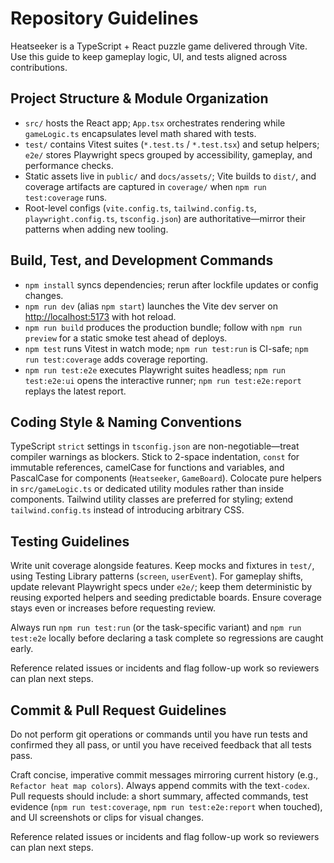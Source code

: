 # Repository Guidelines

Heatseeker is a TypeScript + React puzzle game delivered through Vite. Use this guide to keep gameplay logic, UI, and tests aligned across contributions.

## Project Structure & Module Organization

- `src/` hosts the React app; `App.tsx` orchestrates rendering while `gameLogic.ts` encapsulates level math shared with tests.
- `test/` contains Vitest suites (`*.test.ts` / `*.test.tsx`) and setup helpers; `e2e/` stores Playwright specs grouped by accessibility, gameplay, and performance checks.
- Static assets live in `public/` and `docs/assets/`; Vite builds to `dist/`, and coverage artifacts are captured in `coverage/` when `npm run test:coverage` runs.
- Root-level configs (`vite.config.ts`, `tailwind.config.ts`, `playwright.config.ts`, `tsconfig.json`) are authoritative—mirror their patterns when adding new tooling.

## Build, Test, and Development Commands

- `npm install` syncs dependencies; rerun after lockfile updates or config changes.
- `npm run dev` (alias `npm start`) launches the Vite dev server on <http://localhost:5173> with hot reload.
- `npm run build` produces the production bundle; follow with `npm run preview` for a static smoke test ahead of deploys.
- `npm test` runs Vitest in watch mode; `npm run test:run` is CI-safe; `npm run test:coverage` adds coverage reporting.
- `npm run test:e2e` executes Playwright suites headless; `npm run test:e2e:ui` opens the interactive runner; `npm run test:e2e:report` replays the latest report.

## Coding Style & Naming Conventions

TypeScript `strict` settings in `tsconfig.json` are non-negotiable—treat compiler warnings as blockers. Stick to 2-space indentation, `const` for immutable references, camelCase for functions and variables, and PascalCase for components (`Heatseeker`, `GameBoard`). Colocate pure helpers in `src/gameLogic.ts` or dedicated utility modules rather than inside components. Tailwind utility classes are preferred for styling; extend `tailwind.config.ts` instead of introducing arbitrary CSS.

## Testing Guidelines

Write unit coverage alongside features. Keep mocks and fixtures in `test/`, using Testing Library patterns (`screen`, `userEvent`). For gameplay shifts, update relevant Playwright specs under `e2e/`; keep them deterministic by reusing exported helpers and seeding predictable boards. Ensure coverage stays even or increases before requesting review.

Always run `npm run test:run` (or the task-specific variant) and `npm run test:e2e` locally before declaring a task complete so regressions are caught early.

Reference related issues or incidents and flag follow-up work so reviewers can plan next steps.

## Commit & Pull Request Guidelines

Do not perform git operations or commands until you have run tests and confirmed they all pass, or until you have received feedback that all tests pass.

Craft concise, imperative commit messages mirroring current history (e.g., `Refactor heat map colors`). Always append commits with the text`-codex`. Pull requests should include: a short summary, affected commands, test evidence (`npm run test:coverage`, `npm run test:e2e:report` when touched), and UI screenshots or clips for visual changes.

Reference related issues or incidents and flag follow-up work so reviewers can plan next steps.

